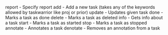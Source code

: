 report - Specify report
add - Add a new task (takes any of the keywords allowed by taskwarrior like proj or prior)
update - Updates given task
done - Marks a task as done
delete - Marks a task as deleted
info - Gets info about a task
start - Marks a task as started
stop - Marks a task as stopped
annotate - Annotates a task
denotate - Removes an annotation from a task